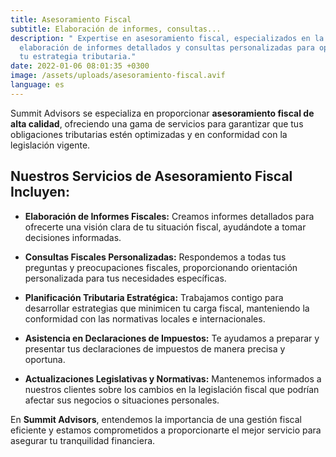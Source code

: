 ```yaml
---
title: Asesoramiento Fiscal
subtitle: Elaboración de informes, consultas...
description: " Expertise en asesoramiento fiscal, especializados en la
  elaboración de informes detallados y consultas personalizadas para optimizar
  tu estrategia tributaria."
date: 2022-01-06 08:01:35 +0300
image: /assets/uploads/asesoramiento-fiscal.avif
language: es
---
```

Summit Advisors se especializa en proporcionar **asesoramiento fiscal de alta calidad**, ofreciendo una gama de servicios para garantizar que tus obligaciones tributarias estén optimizadas y en conformidad con la legislación vigente.

## **Nuestros Servicios de Asesoramiento Fiscal Incluyen:**

- **Elaboración de Informes Fiscales:** Creamos informes detallados para ofrecerte una visión clara de tu situación fiscal, ayudándote a tomar decisiones informadas.

- **Consultas Fiscales Personalizadas:** Respondemos a todas tus preguntas y preocupaciones fiscales, proporcionando orientación personalizada para tus necesidades específicas.

- **Planificación Tributaria Estratégica:** Trabajamos contigo para desarrollar estrategias que minimicen tu carga fiscal, manteniendo la conformidad con las normativas locales e internacionales.

- **Asistencia en Declaraciones de Impuestos:** Te ayudamos a preparar y presentar tus declaraciones de impuestos de manera precisa y oportuna.

- **Actualizaciones Legislativas y Normativas:** Mantenemos informados a nuestros clientes sobre los cambios en la legislación fiscal que podrían afectar sus negocios o situaciones personales.

En **Summit Advisors**, entendemos la importancia de una gestión fiscal eficiente y estamos comprometidos a proporcionarte el mejor servicio para asegurar tu tranquilidad financiera.